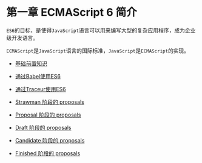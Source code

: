 # 第一章 ECMAScript 6 简介

`ES6`的目标，是使得`JavaScript`语言可以用来编写大型的复杂应用程序，成为企业级开发语言。

`ECMAScript`是`JavaScript`语言的国际标准，`JavaScript`是`ECMAScript`的实现。

- [基础前置知识](./base.md)

- [通过Babel使用ES6](./Babel.md)

- [通过Traceur使用ES6](./Traceur.md)

- [Strawman 阶段的 proposals](./stage-00.md)

- [Proposal 阶段的 proposals](./stage-01.md)

- [Draft 阶段的 proposals](./stage-02.md)

- [Candidate 阶段的 proposals](./active-proposals.md)

- [Finished 阶段的 proposals](./stage-04.md)
